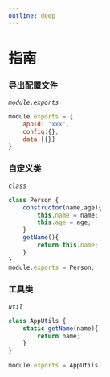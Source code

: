 ```yaml
---
outline: deep
---
```


# 指南

### 导出配置文件 
<code>*module.exports*</code>
``` js
module.exports = {
    appId: 'xxx',
    config:{},
    data:[{}]
}
```

### 自定义类
<code>*class*</code>
``` js
class Person {
    constructor(name,age){
        this.name = name;
        this.age = age;
    }
    getName(){
        return this.name;
    }
}
module.exports = Person;
```

### 工具类
<code>*util*</code>
``` js
class AppUtils {
    static getName(name){
        return name;
    }
}

module.exports = AppUtils;
```


